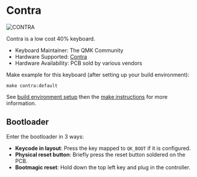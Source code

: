 # Contra

![CONTRA](https://raw.githubusercontent.com/ai03-2725/Contra/master/Images/back-2.0.jpg)

Contra is a low cost 40% keyboard.

* Keyboard Maintainer: The QMK Community  
* Hardware Supported: [Contra](https://github.com/ai03-2725/Contra)
* Hardware Availability: PCB sold by various vendors

Make example for this keyboard (after setting up your build environment):

    make contra:default

See [build environment setup](https://docs.qmk.fm/#/getting_started_build_tools) then the [make instructions](https://docs.qmk.fm/#/getting_started_make_guide) for more information.

## Bootloader

Enter the bootloader in 3 ways:

* **Keycode in layout**: Press the key mapped to `QK_BOOT` if it is configured.
* **Physical reset button**: Briefly press the reset button soldered on the PCB.
* **Bootmagic reset**: Hold down the top left key and plug in the controller.
